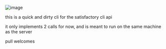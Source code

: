 ![image](https://github.com/user-attachments/assets/3181ed30-2dbd-4d0d-b950-e394e325f8e8)


this is a quick and dirty cli for the satisfactory cli api

it only implements 2 calls for now, and is meant to run on the same machine as the server

pull welcomes
